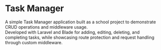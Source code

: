 # Task Manager

A simple Task Manager application built as a school project to demonstrate CRUD operations and middleware usage.  
Developed with Laravel and Blade for adding, editing, deleting, and completing tasks, while showcasing route protection and request handling through custom middleware.  

